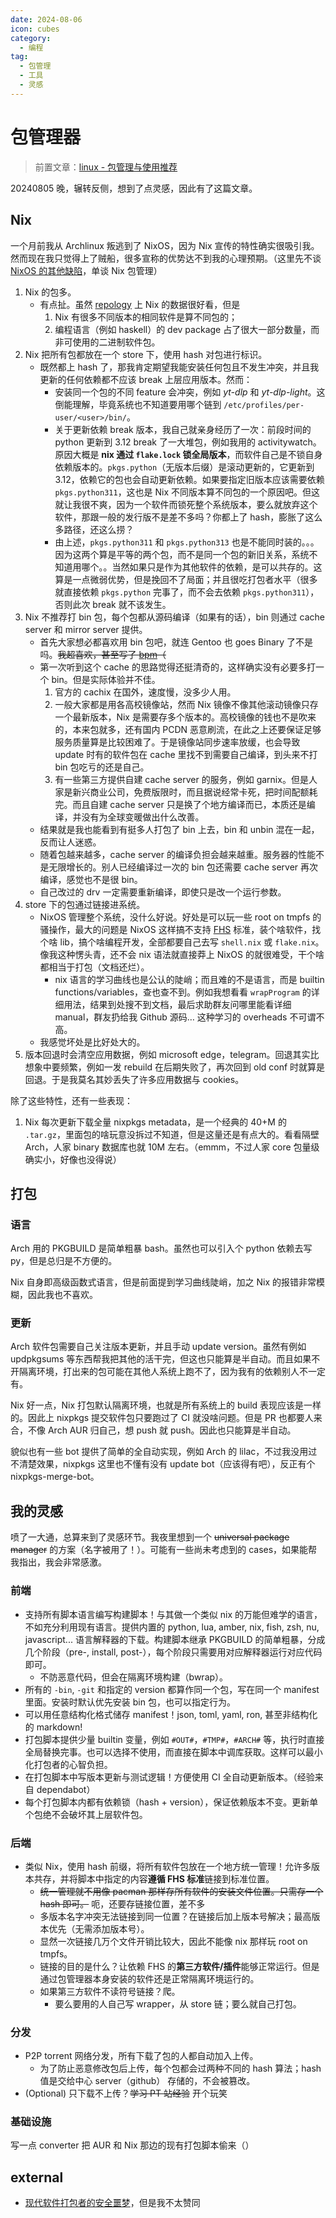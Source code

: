 ```yaml
---
date: 2024-08-06
icon: cubes
category:
  - 编程
tag:
  - 包管理
  - 工具
  - 灵感
---
```


# 包管理器

> 前置文章：[linux - 包管理与使用推荐](../articles/linux/package.md)

20240805 晚，辗转反侧，想到了点灵感，因此有了这篇文章。

<!-- ## scoop

最早用的包管理器应该是 scoop。让我接触到只要知道名字，一行命令就能安装软件，省去所有环境变量的麻烦配置的方法。

不过 scoop 本身用 powershell 写的，只支持 windows，代码也比较捞。而且近年来直连 Github 网络质量下降，对于没有代理的新人还是不太友好的。

## pacman

我最早主用的 linux distro 就是 Archlinux， -->

## Nix

一个月前我从 Archlinux 叛逃到了 NixOS，因为 Nix 宣传的特性确实很吸引我。然而现在我只觉得上了贼船，很多宣称的优势达不到我的心理预期。（这里先不谈 [NixOS 的其他缺陷](../articles/linux/nix.md#劝退)，单谈 Nix 包管理）

1. Nix 的包多。
   - 有点扯。虽然 [repology](https://repology.org/repositories/packages) 上 Nix 的数据很好看，但是
     1. Nix 有很多不同版本的相同软件是算不同包的；
     2. 编程语言（例如 haskell）的 dev package 占了很大一部分数量，而非可使用的二进制软件包。
2. Nix 把所有包都放在一个 store 下，使用 hash 对包进行标识。
   - 既然都上 hash 了，那我肯定期望我能安装任何包且不发生冲突，并且我更新的任何依赖都不应该 break 上层应用版本。然而：
     - 安装同一个包的不同 feature 会冲突，例如 _yt-dlp_ 和 _yt-dlp-light_。这倒能理解，毕竟系统也不知道要用哪个链到 `/etc/profiles/per-user/<user>/bin/`。
     - 关于更新依赖 break 版本，我自己就亲身经历了一次：前段时间的 python 更新到 3.12 break 了一大堆包，例如我用的 activitywatch。原因大概是 **nix 通过 `flake.lock` 锁全局版本**，而软件自己是不锁自身依赖版本的。`pkgs.python`（无版本后缀）是滚动更新的，它更新到 3.12，依赖它的包也会自动更新依赖。如果要指定旧版本应该需要依赖 `pkgs.python311`，这也是 Nix 不同版本算不同包的一个原因吧。但这就让我很不爽，因为一个软件而锁死整个系统版本，要么就放弃这个软件，那跟一般的发行版不是差不多吗？你都上了 hash，膨胀了这么多路径，还这么捞？
     - 由上述，`pkgs.python311` 和 `pkgs.python313` 也是不能同时装的。。。因为这两个算是平等的两个包，而不是同一个包的新旧关系，系统不知道用哪个。。当然如果只是作为其他软件的依赖，是可以共存的。这算是一点微弱优势，但是挽回不了局面；并且很吃打包者水平（很多就直接依赖 `pkgs.python` 完事了，而不会去依赖 `pkgs.python311`），否则此次 break 就不该发生。
3. Nix 不推荐打 bin 包，每个包都从源码编译（如果有的话），bin 则通过 cache server 和 mirror server 提供。
   - 首先大家想必都喜欢用 bin 包吧，就连 Gentoo 也 goes Binary 了不是吗。~~我超喜欢，甚至写了 [bpm](https://github.com/lxl66566/bpm)（~~
   - 第一次听到这个 cache 的思路觉得还挺清奇的，这样确实没有必要多打一个 bin。但是实际体验并不佳。
     1. 官方的 cachix 在国外，速度慢，没多少人用。
     2. 一般大家都是用各高校镜像站，然而 Nix 镜像不像其他滚动镜像只存一个最新版本，Nix 是需要存多个版本的。高校镜像的钱也不是吹来的，本来包就多，还有国内 PCDN 恶意刷流，在此之上还要保证足够服务质量算是比较困难了。于是镜像站同步速率放缓，也会导致 update 时有的软件包在 cache 里找不到需要自己编译，到头来不打 bin 包吃亏的还是自己。
     3. 有一些第三方提供自建 cache server 的服务，例如 garnix。但是人家是新兴商业公司，免费版限时，而且据说经常卡死，把时间配额耗完。而且自建 cache server 只是换了个地方编译而已，本质还是编译，并没有为全球变暖做出什么改善。
   - 结果就是我也能看到有挺多人打包了 bin 上去，bin 和 unbin 混在一起，反而让人迷惑。
   - 随着包越来越多，cache server 的编译负担会越来越重。服务器的性能不是无限增长的。别人已经编译过一次的 bin 包还需要 cache server 再次编译，感觉也不是很 bin。
   - 自己改过的 drv 一定需要重新编译，即使只是改一个运行参数。
4. store 下的包通过链接进系统。
   - NixOS 管理整个系统，没什么好说。好处是可以玩一些 root on tmpfs 的骚操作，最大的问题是 NixOS 这样搞不支持 [FHS](https://en.wikipedia.org/wiki/Filesystem_Hierarchy_Standard) 标准，装个啥软件，找个啥 lib，搞个啥编程开发，全部都要自己去写 `shell.nix` 或 `flake.nix`。像我这种愣头青，还不会 nix 语法就直接莽上 NixOS 的就很难受，干个啥都相当于打包（文档还烂）。
     - nix 语言的学习曲线也是公认的陡峭；而且难的不是语言，而是 builtin functions/variables，查也查不到。例如我想看看 `wrapProgram` 的详细用法，结果到处搜不到文档，最后求助群友问哪里能看详细 manual，群友扔给我 Github 源码… 这种学习的 overheads 不可谓不高。
   - 我感觉坏处是比好处大的。
5. 版本回退时会清空应用数据，例如 microsoft edge，telegram。回退其实比想象中要频繁，例如一发 rebuild 在后期失败了，再次回到 old conf 时就算是回退。于是我莫名其妙丢失了许多应用数据与 cookies。

除了这些特性，还有一些表现：

1. Nix 每次更新下载全量 nixpkgs metadata，是一个经典的 40+M 的 `.tar.gz`，里面包的啥玩意没拆过不知道，但是这量还是有点大的。看看隔壁 Arch，人家 binary 数据库也就 10M 左右。（emmm，不过人家 core 包量级确实小，好像也没得说）

## 打包

### 语言

Arch 用的 PKGBUILD 是简单粗暴 bash。虽然也可以引入个 python 依赖去写 py，但是总归是不方便的。

Nix 自身即高级函数式语言，但是前面提到学习曲线陡峭，加之 Nix 的报错非常模糊，因此我也不喜欢。

### 更新

Arch 软件包需要自己关注版本更新，并且手动 update version。虽然有例如 updpkgsums 等东西帮我把其他的活干完，但这也只能算是半自动。而且如果不开隔离环境，打出来的包可能在其他人系统上跑不了，因为我有的依赖别人不一定有。

Nix 好一点，Nix 打包默认隔离环境，也就是所有系统上的 build 表现应该是一样的。因此上 nixpkgs 提交软件包只要跑过了 CI 就没啥问题。但是 PR 也都要人来合，不像 Arch AUR 归自己，想 push 就 push。因此也只能算是半自动。

貌似也有一些 bot 提供了简单的全自动实现，例如 Arch 的 lilac，不过我没用过不清楚效果，nixpkgs 这里也不懂有没有 update bot（应该得有吧），反正有个 nixpkgs-merge-bot。

## 我的灵感

喷了一大通，总算来到了灵感环节。我夜里想到一个 ~~universal package manager~~ 的方案（名字被用了！）。可能有一些尚未考虑到的 cases，如果能帮我指出，我会非常感激。

### 前端

- 支持所有脚本语言编写构建脚本！与其做一个类似 nix 的万能但难学的语言，不如充分利用现有语言。提供内置的 python, lua, amber, nix, fish, zsh, nu, javascript... 语言解释器的下载。构建脚本继承 PKGBUILD 的简单粗暴，分成几个阶段（pre-, install, post-），每个阶段只需要用对应解释器运行对应代码即可。
  - 不防恶意代码，但会在隔离环境构建（bwrap）。
- 所有的 `-bin`, `-git` 和指定的 version 都算作同一个包，写在同一个 manifest 里面。安装时默认优先安装 bin 包，也可以指定行为。
- 可以用任意结构化格式储存 manifest！json, toml, yaml, ron, 甚至非结构化的 markdown!
- 打包脚本提供少量 builtin 变量，例如 `#OUT#`，`#TMP#`，`#ARCH#` 等，执行时直接全局替换完事。也可以选择不使用，而直接在脚本中调库获取。这样可以最小化打包者的心智负担。
- 在打包脚本中写版本更新与测试逻辑！方便使用 CI 全自动更新版本。（经验来自 dependabot）
- 每个打包脚本内都有依赖锁（hash + version），保证依赖版本不变。更新单个包绝不会破坏其上层软件包。

### 后端

- 类似 Nix，使用 hash 前缀，将所有软件包放在一个地方统一管理！允许多版本共存，并将脚本中指定的内容**遵循 FHS 标准**链接到标准位置。
  - ~~统一管理就不用像 pacman 那样存所有软件的安装文件位置。只需存一个 hash 即可。~~ 呃，还要存链接位置，差不多
  - 多版本名字冲突无法链接到同一位置？在链接后加上版本号解决；最高版本优先（无需添加版本号）。
  - 显然一次链接几万个文件开销比较大，因此不能像 nix 那样玩 root on tmpfs。
  - 链接的目的是什么？让依赖 FHS 的**第三方软件/插件**能够正常运行。但是通过包管理器本身安装的软件还是正常隔离环境运行的。
  - 如果第三方软件不读符号链接？爬。
    - 要么要用的人自己写 wrapper，从 store 链；要么就自己打包。

### 分发

- P2P torrent 网络分发，所有下载了包的人都自动加入上传。
  - 为了防止恶意修改包后上传，每个包都会过两种不同的 hash 算法；hash 值是交给中心 server（github） 存储的，不会被篡改。
- (Optional) 只下载不上传？~~学习 PT 站经验~~ 开个玩笑

### 基础设施

写一点 converter 把 AUR 和 Nix 那边的现有打包脚本偷来（）

## external

- [现代软件打包者的安全噩梦](https://zhuanlan.zhihu.com/p/782348147)，但是我不太赞同
